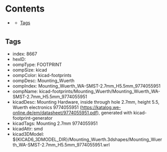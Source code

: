 



Contents
========

* [](#)
	* [Tags](#tags)

# 

## Tags

- index: 8667
- hexID: 
- oompType: FOOTPRINT
- oompSize: kicad
- oompColor: kicad-footprints
- oompDesc: Mounting_Wuerth
- oompIndex: Mounting_Wuerth_WA-SMST-2.7mm_H5.5mm_9774055951
- oompName: kicad-footprints/Mounting_Wuerth/Mounting_Wuerth_WA-SMST-2.7mm_H5.5mm_9774055951
- kicadDesc: Mounting Hardware, inside through hole 2.7mm, height 5.5, Wuerth electronics 9774055951 (https://katalog.we-online.de/em/datasheet/9774055951.pdf), generated with kicad-footprint-generator
- kicadTags: Mounting 2.7mm 9774055951
- kicadAttr: smd
- kicad3DModel: ${KICAD6_3DMODEL_DIR}/Mounting_Wuerth.3dshapes/Mounting_Wuerth_WA-SMST-2.7mm_H5.5mm_9774055951.wrl
